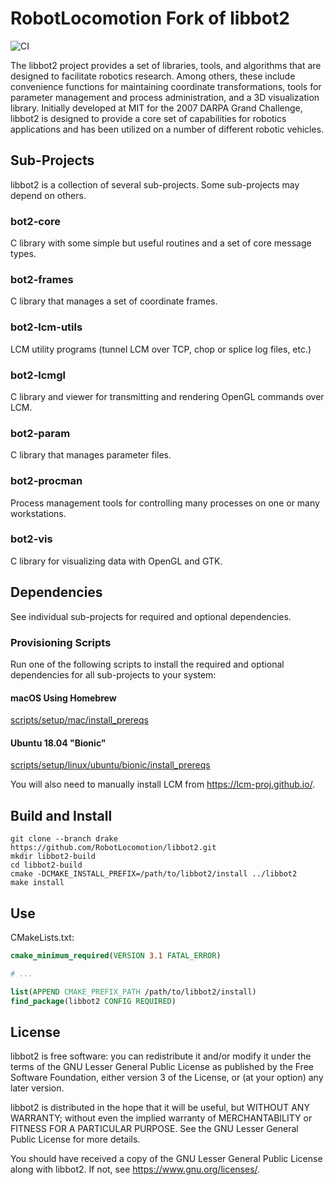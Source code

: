 # RobotLocomotion Fork of libbot2

![CI](https://github.com/RobotLocomotion/libbot2/workflows/CI/badge.svg)

The libbot2 project provides a set of libraries, tools, and algorithms that are
designed to facilitate robotics research. Among others, these include
convenience functions for maintaining coordinate transformations, tools for
parameter management and process administration, and a 3D visualization library.
Initially developed at MIT for the 2007 DARPA Grand Challenge, libbot2 is
designed to provide a core set of capabilities for robotics applications and has
been utilized on a number of different robotic vehicles.

## Sub-Projects

libbot2 is a collection of several sub-projects. Some sub-projects may depend on
others.

### bot2-core

C library with some simple but useful routines and a set of core message types.

### bot2-frames

C library that manages a set of coordinate frames.

### bot2-lcm-utils

LCM utility programs (tunnel LCM over TCP, chop or splice log files, etc.)

### bot2-lcmgl

C library and viewer for transmitting and rendering OpenGL commands over LCM.

### bot2-param

C library that manages parameter files.

### bot2-procman

Process management tools for controlling many processes on one or many
workstations.

### bot2-vis

C library for visualizing data with OpenGL and GTK.

## Dependencies

See individual sub-projects for required and optional dependencies.

### Provisioning Scripts

Run one of the following scripts to install the required and optional
dependencies for all sub-projects to your system:

#### macOS Using Homebrew

[scripts/setup/mac/install_prereqs](https://github.com/RobotLocomotion/libbot2/tree/drake/scripts/setup/mac)

#### Ubuntu 18.04 "Bionic"

[scripts/setup/linux/ubuntu/bionic/install_prereqs](https://github.com/RobotLocomotion/libbot2/tree/drake/scripts/setup/linux/ubuntu/bionic)

You will also need to manually install LCM from <https://lcm-proj.github.io/>.

## Build and Install

```
git clone --branch drake https://github.com/RobotLocomotion/libbot2.git
mkdir libbot2-build
cd libbot2-build
cmake -DCMAKE_INSTALL_PREFIX=/path/to/libbot2/install ../libbot2
make install
```

## Use

CMakeLists.txt:

```cmake
cmake_minimum_required(VERSION 3.1 FATAL_ERROR)

# ...

list(APPEND CMAKE_PREFIX_PATH /path/to/libbot2/install)
find_package(libbot2 CONFIG REQUIRED)
```

## License

libbot2 is free software: you can redistribute it and/or modify it under the
terms of the GNU Lesser General Public License as published by the Free Software
Foundation, either version 3 of the License, or (at your option) any later
version.

libbot2 is distributed in the hope that it will be useful, but WITHOUT ANY
WARRANTY; without even the implied warranty of MERCHANTABILITY or FITNESS FOR A
PARTICULAR PURPOSE. See the GNU Lesser General Public License for more details.

You should have received a copy of the GNU Lesser General Public License along
with libbot2. If not, see <https://www.gnu.org/licenses/>.

